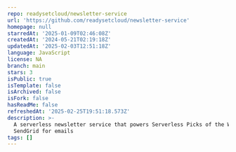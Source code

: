 ```yaml
---
repo: readysetcloud/newsletter-service
url: 'https://github.com/readysetcloud/newsletter-service'
homepage: null
starredAt: '2025-01-09T02:46:08Z'
createdAt: '2024-05-21T02:19:18Z'
updatedAt: '2025-02-03T12:51:18Z'
language: JavaScript
license: NA
branch: main
stars: 3
isPublic: true
isTemplate: false
isArchived: false
isFork: false
hasReadMe: false
refreshedAt: '2025-02-25T19:51:18.573Z'
description: >-
  A serverless newsletter service that powers Serverless Picks of the Week. Uses
  SendGrid for emails
tags: []
---
```


